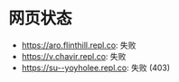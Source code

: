 # 网页状态
- https://aro.flinthill.repl.co: 失败
- https://v.chavir.repl.co: 失败
- https://su--yoyholee.repl.co: 失败 (403)
